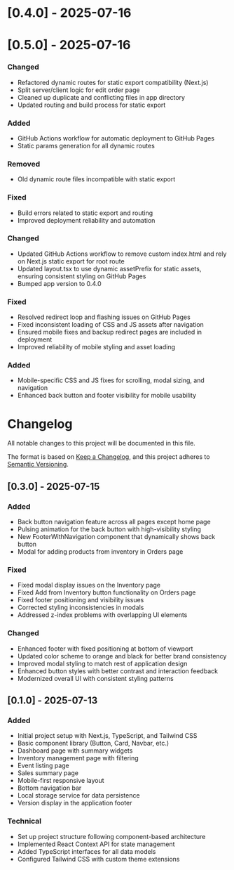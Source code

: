 # [0.4.0] - 2025-07-16
# [0.5.0] - 2025-07-16

### Changed
- Refactored dynamic routes for static export compatibility (Next.js)
- Split server/client logic for edit order page
- Cleaned up duplicate and conflicting files in app directory
- Updated routing and build process for static export

### Added
- GitHub Actions workflow for automatic deployment to GitHub Pages
- Static params generation for all dynamic routes

### Removed
- Old dynamic route files incompatible with static export

### Fixed
- Build errors related to static export and routing
- Improved deployment reliability and automation

### Changed
- Updated GitHub Actions workflow to remove custom index.html and rely on Next.js static export for root route
- Updated layout.tsx to use dynamic assetPrefix for static assets, ensuring consistent styling on GitHub Pages
- Bumped app version to 0.4.0

### Fixed
- Resolved redirect loop and flashing issues on GitHub Pages
- Fixed inconsistent loading of CSS and JS assets after navigation
- Ensured mobile fixes and backup redirect pages are included in deployment
- Improved reliability of mobile styling and asset loading

### Added
- Mobile-specific CSS and JS fixes for scrolling, modal sizing, and navigation
- Enhanced back button and footer visibility for mobile usability

# Changelog

All notable changes to this project will be documented in this file.

The format is based on [Keep a Changelog](https://keepachangelog.com/en/1.0.0/),
and this project adheres to [Semantic Versioning](https://semver.org/spec/v2.0.0.html).

## [0.3.0] - 2025-07-15

### Added
- Back button navigation feature across all pages except home page
- Pulsing animation for the back button with high-visibility styling
- New FooterWithNavigation component that dynamically shows back button
- Modal for adding products from inventory in Orders page

### Fixed
- Fixed modal display issues on the Inventory page
- Fixed Add from Inventory button functionality on Orders page
- Fixed footer positioning and visibility issues
- Corrected styling inconsistencies in modals
- Addressed z-index problems with overlapping UI elements

### Changed
- Enhanced footer with fixed positioning at bottom of viewport
- Updated color scheme to orange and black for better brand consistency
- Improved modal styling to match rest of application design
- Enhanced button styles with better contrast and interaction feedback
- Modernized overall UI with consistent styling patterns

## [0.1.0] - 2025-07-13

### Added

- Initial project setup with Next.js, TypeScript, and Tailwind CSS
- Basic component library (Button, Card, Navbar, etc.)
- Dashboard page with summary widgets
- Inventory management page with filtering
- Event listing page
- Sales summary page
- Mobile-first responsive layout
- Bottom navigation bar
- Local storage service for data persistence
- Version display in the application footer

### Technical

- Set up project structure following component-based architecture
- Implemented React Context API for state management
- Added TypeScript interfaces for all data models
- Configured Tailwind CSS with custom theme extensions
